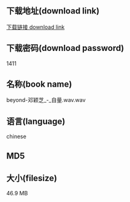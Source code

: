 ## 下载地址(download link)
[下载链接 download link](https://voluble-croquembouche-d321dc.netlify.app/?s=beyond-%E9%82%93%E9%A2%96%E8%8A%9D_-_%E8%87%AA%E9%87%8F.wav)

## 下载密码(download password)
1411

## 名称(book name)
beyond-邓颖芝_-_自量.wav.wav

## 语言(language)
chinese

## MD5


## 大小(filesize)
46.9 MB
